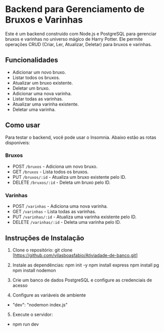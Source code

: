 # Backend para Gerenciamento de Bruxos e Varinhas

Este é um backend construído com Node.js e PostgreSQL para gerenciar bruxos e varinhas no universo mágico de Harry Potter. Ele permite operações CRUD (Criar, Ler, Atualizar, Deletar) para bruxos e varinhas.

## Funcionalidades

- Adicionar um novo bruxo.
- Listar todos os bruxos.
- Atualizar um bruxo existente.
- Deletar um bruxo.
- Adicionar uma nova varinha.
- Listar todas as varinhas.
- Atualizar uma varinha existente.
- Deletar uma varinha.

## Como usar

Para testar o backend, você pode usar o Insomnia. Abaixo estão as rotas disponíveis:

### Bruxos

- POST `/bruxos` - Adiciona um novo bruxo.
- GET `/bruxos` - Lista todos os bruxos.
- PUT `/bruxos/:id` - Atualiza um bruxo existente pelo ID.
- DELETE `/bruxos/:id` - Deleta um bruxo pelo ID.

### Varinhas

- POST `/varinhas` - Adiciona uma nova varinha.
- GET `/varinhas` - Lista todas as varinhas.
- PUT `/varinhas/:id` - Atualiza uma varinha existente pelo ID.
- DELETE `/varinhas/:id` - Deleta uma varinha pelo ID.

## Instruções de Instalação

1. Clone o repositório:
git clone [https://github.com/vilasboasfabio/Ativiadade-de-banco.git]

2. Instale as dependências:
npm init -y
npm install express
npm install pg
npm install nodemon


3. Crie um banco de dados PostgreSQL e configure as credenciais de acesso

4. Configure as variáveis de ambiente
- "dev": "nodemon index.js"

5. Execute o servidor:

- npm run dev

 


